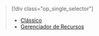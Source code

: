 > [!div class="op_single_selector"]
> * [Clássico](../articles/storage/storage-cannot-delete-storage-account-container-vhd.md)
> * [Gerenciador de Recursos](../articles/storage/storage-resource-manager-cannot-delete-storage-account-container-vhd.md)
> 
> 



<!--HONumber=Nov16_HO3-->


